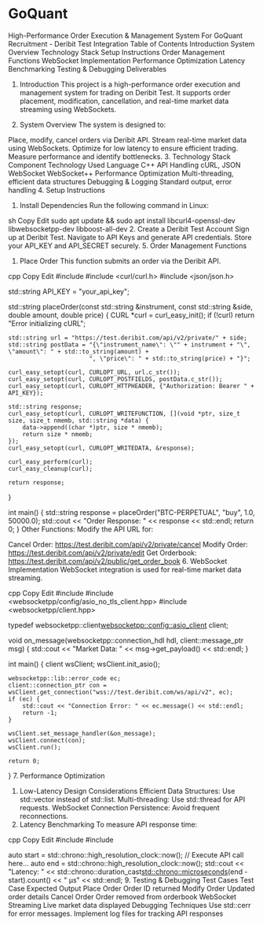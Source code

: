 # GoQuant
High-Performance Order Execution & Management System
For GoQuant Recruitment - Deribit Test Integration
Table of Contents
Introduction
System Overview
Technology Stack
Setup Instructions
Order Management Functions
WebSocket Implementation
Performance Optimization
Latency Benchmarking
Testing & Debugging
Deliverables
1. Introduction
This project is a high-performance order execution and management system for trading on Deribit Test. It supports order placement, modification, cancellation, and real-time market data streaming using WebSockets.

2. System Overview
The system is designed to:

Place, modify, cancel orders via Deribit API.
Stream real-time market data using WebSockets.
Optimize for low latency to ensure efficient trading.
Measure performance and identify bottlenecks.
3. Technology Stack
Component	Technology Used
Language	C++
API Handling	cURL, JSON
WebSocket	WebSocket++
Performance Optimization	Multi-threading, efficient data structures
Debugging & Logging	Standard output, error handling
4. Setup Instructions
1. Install Dependencies
Run the following command in Linux:

sh
Copy
Edit
sudo apt update && sudo apt install libcurl4-openssl-dev libwebsocketpp-dev libboost-all-dev
2. Create a Deribit Test Account
Sign up at Deribit Test.
Navigate to API Keys and generate API credentials.
Store your API_KEY and API_SECRET securely.
5. Order Management Functions
1. Place Order
This function submits an order via the Deribit API.

cpp
Copy
Edit
#include <iostream>
#include <curl/curl.h>
#include <json/json.h>

std::string API_KEY = "your_api_key";

std::string placeOrder(const std::string &instrument, const std::string &side, double amount, double price) {
    CURL *curl = curl_easy_init();
    if (!curl) return "Error initializing cURL";

    std::string url = "https://test.deribit.com/api/v2/private/" + side;
    std::string postData = "{\"instrument_name\": \"" + instrument + "\", \"amount\": " + std::to_string(amount) +
                           ", \"price\": " + std::to_string(price) + "}";

    curl_easy_setopt(curl, CURLOPT_URL, url.c_str());
    curl_easy_setopt(curl, CURLOPT_POSTFIELDS, postData.c_str());
    curl_easy_setopt(curl, CURLOPT_HTTPHEADER, {"Authorization: Bearer " + API_KEY});
    
    std::string response;
    curl_easy_setopt(curl, CURLOPT_WRITEFUNCTION, [](void *ptr, size_t size, size_t nmemb, std::string *data) {
        data->append((char *)ptr, size * nmemb);
        return size * nmemb;
    });
    curl_easy_setopt(curl, CURLOPT_WRITEDATA, &response);
    
    curl_easy_perform(curl);
    curl_easy_cleanup(curl);
    
    return response;
}

int main() {
    std::string response = placeOrder("BTC-PERPETUAL", "buy", 1.0, 50000.0);
    std::cout << "Order Response: " << response << std::endl;
    return 0;
}
Other Functions: Modify the API URL for:

Cancel Order: https://test.deribit.com/api/v2/private/cancel
Modify Order: https://test.deribit.com/api/v2/private/edit
Get Orderbook: https://test.deribit.com/api/v2/public/get_order_book
6. WebSocket Implementation
WebSocket integration is used for real-time market data streaming.

cpp
Copy
Edit
#include <iostream>
#include <websocketpp/config/asio_no_tls_client.hpp>
#include <websocketpp/client.hpp>

typedef websocketpp::client<websocketpp::config::asio_client> client;

void on_message(websocketpp::connection_hdl hdl, client::message_ptr msg) {
    std::cout << "Market Data: " << msg->get_payload() << std::endl;
}

int main() {
    client wsClient;
    wsClient.init_asio();

    websocketpp::lib::error_code ec;
    client::connection_ptr con = wsClient.get_connection("wss://test.deribit.com/ws/api/v2", ec);
    if (ec) {
        std::cout << "Connection Error: " << ec.message() << std::endl;
        return -1;
    }

    wsClient.set_message_handler(&on_message);
    wsClient.connect(con);
    wsClient.run();

    return 0;
}
7. Performance Optimization
1. Low-Latency Design Considerations
Efficient Data Structures: Use std::vector instead of std::list.
Multi-threading: Use std::thread for API requests.
WebSocket Connection Persistence: Avoid frequent reconnections.
8. Latency Benchmarking
To measure API response time:

cpp
Copy
Edit
#include <iostream>
#include <chrono>

auto start = std::chrono::high_resolution_clock::now();
// Execute API call here...
auto end = std::chrono::high_resolution_clock::now();
std::cout << "Latency: " << std::chrono::duration_cast<std::chrono::microseconds>(end - start).count() << " μs" << std::endl;
9. Testing & Debugging
Test Cases
Test Case	Expected Output
Place Order	Order ID returned
Modify Order	Updated order details
Cancel Order	Order removed from orderbook
WebSocket Streaming	Live market data displayed
Debugging Techniques
Use std::cerr for error messages.
Implement log files for tracking API responses
